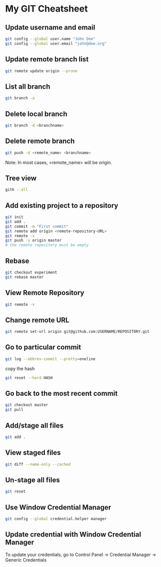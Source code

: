 # My GIT Cheatsheet

## Update username and email

```zsh
git config --global user.name "John Doe"
git config --global user.email "john@doe.org"
```

## Update remote branch list

```zsh
git remote update origin --prune
```

## List all branch

```zsh
git branch -a
```

## Delete local branch

```zsh
git branch -d <branchname>
```

## Delete remote branch

```zsh
git push -d <remote_name> <branchname>
```

Note: In most cases, <remote_name> will be origin.

## Tree view

```zsh
gitk --all
```

## Add existing project to a repository

```sh
git init
git add .
git commit -m "First commit"
git remote add origin <remote-repository-URL>
git remote -v
git push -u origin master
# the remote repository must be empty
```

## Rebase

```sh
git checkout experiment
git rebase master
```

## View Remote Repository

```sh
git remote -v
```

## Change remote URL

```sh
git remote set-url origin git@github.com:USERNAME/REPOSITORY.git
```

## Go to particular commit

```sh
git log --abbrev-commit --pretty=oneline
```

copy the hash

```sh
git reset --hard HASH
```

## Go back to the most recent commit

```sh
git checkout master
git pull
```

## Add/stage all files

```sh
git add .
```

## View staged files

```sh
git diff --name-only --cached
```

## Un-stage all files

```sh
git reset
```

## Use Window Credential Manager

```sh
git config --global credential.helper manager
```

## Update credential with Window Credential Manager

To update your credentials, go to Control Panel -> Credential Manager -> Generic Credentials
